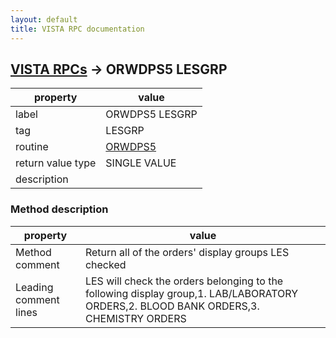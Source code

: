```yaml
---
layout: default
title: VISTA RPC documentation
---
```




## [VISTA RPCs](TableOfContent.md) &#8594; ORWDPS5 LESGRP 

 property | value 
--- | --- 
 label | ORWDPS5 LESGRP
 tag | LESGRP
 routine | [ORWDPS5](http://code.osehra.org/dox/Routine_ORWDPS5_source.html)
 return value type | SINGLE VALUE
 description | 


### Method description

 property | value 
--- | --- 
 Method comment | Return all of the orders' display groups LES checked
 Leading comment lines | LES will check the orders belonging to the following display group,1.  LAB/LABORATORY  ORDERS,2.  BLOOD BANK      ORDERS,3.  CHEMISTRY       ORDERS